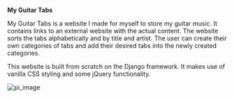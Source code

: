 __My Guitar Tabs__

My Guitar Tabs is a website I made for myself to store my guitar music. It contains links to an external website with the actual content. The website sorts the tabs alphabetically and by title and artist. The user can create their own categories of tabs and add their desired tabs into the newly created categories. 

This website is built from scratch on the Django framework. It makes use of vanilla CSS styling and some jQuery functionality. 

![pi_image](mainpage.png)
